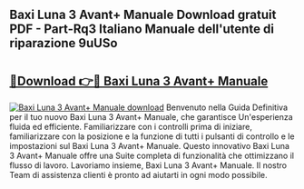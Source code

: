 ## Baxi Luna 3 Avant+ Manuale Download gratuit PDF - Part-Rq3 Italiano Manuale dell'utente di riparazione 9uUSo

# <h2><a href="http://dfftpi.blite.top/?on=Baxi+Luna+3+Avant%2b+Manuale">🔗Download 👉🔴 Baxi Luna 3 Avant+ Manuale</a></h2>

[![Baxi Luna 3 Avant+ Manuale download](https://i.imgur.com/lujVjoI.png)](http://dfftpi.blite.top/?on=Baxi+Luna+3+Avant%2b+Manuale)
Benvenuto nella Guida Definitiva per il tuo nuovo Baxi Luna 3 Avant+ Manuale, che garantisce Un'esperienza fluida ed efficiente. Familiarizzare con i controlli prima di iniziare, familiarizzare con la posizione e la funzione di tutti i pulsanti di controllo e le impostazioni sul Baxi Luna 3 Avant+ Manuale. Questo innovativo Baxi Luna 3 Avant+ Manuale offre una Suite completa di funzionalità che ottimizzano il flusso di lavoro. Lavoriamo insieme, Baxi Luna 3 Avant+ Manuale. Il nostro Team di assistenza clienti è pronto ad aiutarti in ogni modo possibile.
